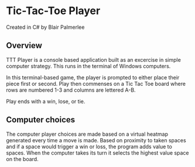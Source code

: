 # Tic-Tac-Toe Player

Created in C# by Blair Palmerlee

## Overview

TTT Player is a console based application built as an excercise in simple computer strategy. This runs in the terminal of Windows computers. 

In this terminal-based game, the player is prompted to either place their piece first or second. Play then commenses on a Tic Tac Toe board where rows are numbered 1-3 and columns are lettered A-B.

Play ends with a win, lose, or tie. 

## Computer choices

The computer player choices are made based on a virtual heatmap generated every time a move is made. Based on proximity to taken spaces and if a space would trigger a win or loss, the program adds value to spaces. When the computer takes its turn it selects the highest value space on the board.
